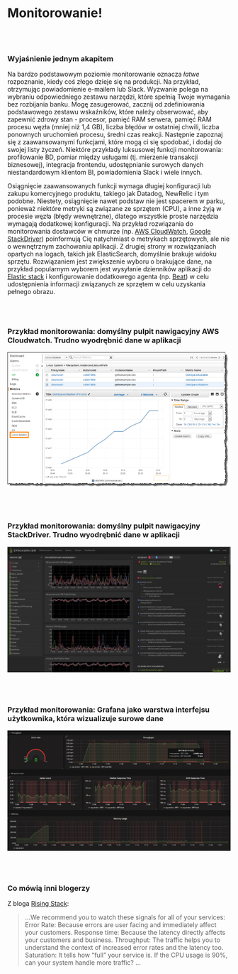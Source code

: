 # Monitorowanie!

<br/><br/>

### Wyjaśnienie jednym akapitem

Na bardzo podstawowym poziomie monitorowanie oznacza *łatwe* rozpoznanie, kiedy coś złego dzieje się na produkcji. Na przykład, otrzymując powiadomienie e-mailem lub Slack. Wyzwanie polega na wybraniu odpowiedniego zestawu narzędzi, które spełnią Twoje wymagania bez rozbijania banku. Mogę zasugerować, zacznij od zdefiniowania podstawowego zestawu wskaźników, które należy obserwować, aby zapewnić zdrowy stan - procesor, pamięć RAM serwera, pamięć RAM procesu węzła (mniej niż 1,4 GB), liczba błędów w ostatniej chwili, liczba ponownych uruchomień procesu, średni czas reakcji. Następnie zapoznaj się z zaawansowanymi funkcjami, które mogą ci się spodobać, i dodaj do swojej listy życzeń. Niektóre przykłady luksusowej funkcji monitorowania: profilowanie BD, pomiar między usługami (tj. mierzenie transakcji biznesowej), integracja frontendu, udostępnianie surowych danych niestandardowym klientom BI, powiadomienia Slack i wiele innych.

Osiągnięcie zaawansowanych funkcji wymaga długiej konfiguracji lub zakupu komercyjnego produktu, takiego jak Datadog, NewRelic i tym podobne. Niestety, osiągnięcie nawet podstaw nie jest spacerem w parku, ponieważ niektóre metryki są związane ze sprzętem (CPU), a inne żyją w procesie węzła (błędy wewnętrzne), dlatego wszystkie proste narzędzia wymagają dodatkowej konfiguracji. Na przykład rozwiązania do monitorowania dostawców w chmurze (np. [AWS CloudWatch](https://aws.amazon.com/cloudwatch/), [Google StackDriver](https://cloud.google.com/stackdriver/)) poinformują Cię natychmiast o metrykach sprzętowych, ale nie o wewnętrznym zachowaniu aplikacji. Z drugiej strony w rozwiązaniach opartych na logach, takich jak ElasticSearch, domyślnie brakuje widoku sprzętu. Rozwiązaniem jest zwiększenie wyboru o brakujące dane, na przykład popularnym wyborem jest wysyłanie dzienników aplikacji do [Elastic stack](https://www.elastic.co/products) i konfigurowanie dodatkowego agenta (np. [Beat](https://www.elastic.co/products)) w celu udostępnienia informacji związanych ze sprzętem w celu uzyskania pełnego obrazu.

<br/><br/>

### Przykład monitorowania: domyślny pulpit nawigacyjny AWS Cloudwatch. Trudno wyodrębnić dane w aplikacji

![AWS cloudwatch default dashboard. Hard to extract in-app metrics](../../assets/images/monitoring1.png)

<br/><br/>

### Przykład monitorowania: domyślny pulpit nawigacyjny StackDriver. Trudno wyodrębnić dane w aplikacji

![StackDriver default dashboard. Hard to extract in-app metrics](../../assets/images/monitoring2.jpg)

<br/><br/>

### Przykład monitorowania: Grafana jako warstwa interfejsu użytkownika, która wizualizuje surowe dane

![Grafana as the UI layer that visualizes raw data](../../assets/images/monitoring3.png)

<br/><br/>

### Co mówią inni blogerzy

Z bloga [Rising Stack](https://blog.risingstack.com/node-js-performance-monitoring-with-prometheus/):

> …We recommend you to watch these signals for all of your services:
> Error Rate: Because errors are user facing and immediately affect your customers.
> Response time: Because the latency directly affects your customers and business.
> Throughput: The traffic helps you to understand the context of increased error rates and the latency too.
> Saturation: It tells how “full” your service is. If the CPU usage is 90%, can your system handle more traffic? …
